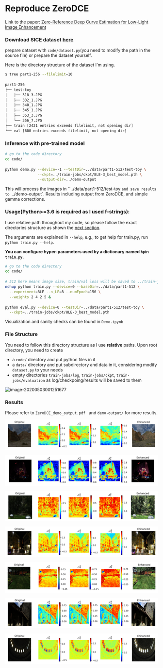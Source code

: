 # Reproduce ZeroDCE

Link to the paper: [Zero-Reference Deep Curve Estimation for Low-Light Image Enhancement](https://arxiv.org/abs/2001.06826)





### Download SICE dataset [here](https://github.com/csjcai/SICE) 

prepare dataset with `code/dataset.py`(you need to modify the path in the source file) or prepare the dataset yourself.



Here is the directory structure of the dataset I'm using.

```bash
$ tree part1-256 --filelimit=10     

part1-256
├── test-toy
│   ├── 318_3.JPG
│   ├── 332_1.JPG
│   ├── 340_1.JPG
│   ├── 345_1.JPG
│   ├── 353_3.JPG
│   └── 356_7.JPG
├── train [2421 entries exceeds filelimit, not opening dir]
└── val [600 entries exceeds filelimit, not opening dir]
```



### Inference with pre-trained model

```bash
# go to the code directory
cd code/

python demo.py --device=-1 --testDir=../data/part1-512/test-toy \
               --ckpt=../train-jobs/ckpt/8LE-3_best_model.pth \
               --output-dir=../demo-output
```

This will process the images in ``../data/part1-512/test-toy ` and save results to  `../demo-output`. Results including output from ZeroDCE, and simple gamma corrections.  



### Usage(Python>=3.6 is required as I used f-strings):

I use relative path throughout my code, so please follow the exact directories structure as shown the [next section](#file-structure).

The arguments are explained in `--help`, e.g., to get help for train.py, run `python train.py --help`.

**You can configure hyper-parameters used by a dictionary named `hp`in `train.py`.**

```bash
# go to the code directory
cd code/

# 512 here means image size, train/val loss will be saved to ../train-jobs/log
nohup python train.py --device=0 --baseDir=../data/part1-512 \
  --experiment=8LE --n_LE=8 --numEpoch=150 \
  --weights 2 4 2 5 &

python eval.py --device=0 --testDir=../data/part1-512/test-toy \
  --ckpt=../train-jobs/ckpt/8LE-3_best_model.pth
```

Visualization and sanity checks can be found in `Demo.ipynb`



### File Structure

You need to follow this directory structure as I use **relative** paths. Upon root directory, you need to create

*  a `code/` directory and put python files in it
* a `data/` directory and put subdirectory and data in it, considering modify `dataset.py` to your needs
* empty directories `train-jobs/log`,  `train-jobs/ckpt`, `train-jobs/evaluation` as log/checkpoing/results will be saved to them

![image-20200503001251677](docs/file-structure.png)



### Results

Please refer to `ZeroDCE_demo_output.pdf ` and `demo-output/` for more results.

![res_347_3](docs/res_347_3.jpg)

![res_333_3](docs/res_333_3.jpg)

![res_134_1](docs/res_134_1.jpg)

![res_124_3](docs/res_124_3.jpg)

![res_111_1](docs/res_111_1.jpg)

![res_106_1](docs/res_106_1.jpg)

![res_44_25](docs/res_44_25.jpg)

